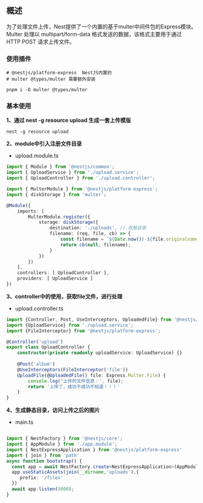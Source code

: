 
## 概述
为了处理文件上传，Nest提供了一个内置的基于multer中间件包的Express模块。Multer 处理以 multipart/form-data 格式发送的数据，该格式主要用于通过 HTTP POST 请求上传文件。

### 使用插件
```shell
# @nestjs/platform-express  NestJS内置的
# multer @types/multer 需要额外安装

pnpm i -D multer @types/multer
```

### 基本使用
**1、通过 nest -g resource upload 生成一套上传模版**
```shell
nest -g resource upload
```

**2、module中引入注册文件目录**
- upload.module.ts

```typescript
import { Module } from '@nestjs/common';
import { UploadService } from './upload.service';
import { UploadController } from './upload.controller';

import { MulterModule } from '@nestjs/platform-express';
import { diskStorage } from 'multer';

@Module({
    imports: [
        MulterModule.register({
            storage: diskStorage({
                destination: './uploads', // 存放目录
                filename: (req, file, cb) => {
                    const filename = `${Date.now()}-${file.originalname}`;
                    return cb(null, filename);
                }
            })
        })
    ],
    controllers: [ UploadController ],
    providers: [ UploadService ]
})
```
**3、controller中的使用，获取file文件，进行处理**

- upload.controller.ts

```typescript
import {Controller, Post, UseInterceptors, UploadedFile} from '@nestjs/common';
import {UploadService} from './upload.service';
import {FileInterceptor} from '@nestjs/platform-express';

@Controller('upload')
export class UploadController {
    constructor(private readonly uploadService: UploadService) {}
    
    @Post('album')
    @UseInterceptors(FileInterceptor('file'))
    UploadFile(@UploadedFile() file: Express.Multer.File) {
        console.log('上传的文件信息：', file);
        return '上传了，成功不成功不知道！！！'
    }
}
```
**4、生成静态目录，访问上传之后的图片**

- main.ts

```typescript

import { NestFactory } from '@nestjs/core';
import { AppModule } from './app.module';
import { NestExpressApplication } from '@nestjs/platform-express'
import { join } from 'path'
async function bootstrap() {
  const app = await NestFactory.create<NestExpressApplication>(AppModule);
  app.useStaticAssets(join(__dirname,'uploads'),{
     prefix: '/files'
  })
  await app.listen(3000);
}
```
